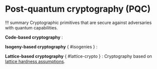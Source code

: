 # Post-quantum cryptography (PQC)

!!! summary
    Cryptographic primitives that are secure against adversaries with quantum capabilities.

**Code-based cryptography**
: 

**Isogeny-based cryptography** { #isogenies }
: 

**Lattice-based cryptography** { #lattice-crypto }
: Cryptography based on [lattice hardness assumptions](../assumptions.md#lattice-assumptions).  